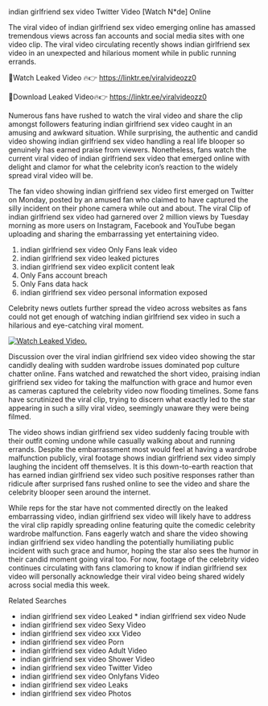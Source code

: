 ﻿indian girlfriend sex video Twitter Video [Watch N*de] Online

The viral video of ﻿indian girlfriend sex video emerging online has amassed tremendous views across fan accounts and social media sites with one video clip. The viral video circulating recently shows ﻿indian girlfriend sex video in an unexpected and hilarious moment while in public running errands. 

🔴Watch Leaked Video 🔥👉  https://linktr.ee/viralvideozz0 

🔴Download Leaked Video🔥👉  https://linktr.ee/viralvideozz0 

Numerous fans have rushed to watch the viral video and share the clip amongst followers featuring ﻿indian girlfriend sex video caught in an amusing and awkward situation. While surprising, the authentic and candid video showing ﻿indian girlfriend sex video handling a real life blooper so genuinely has earned praise from viewers. Nonetheless, fans watch the current viral video of ﻿indian girlfriend sex video that emerged online with delight and clamor for what the celebrity icon’s reaction to the widely spread viral video will be.

The fan video showing ﻿indian girlfriend sex video first emerged on Twitter on Monday, posted by an amused fan who claimed to have captured the silly incident on their phone camera while out and about. The viral Clip of ﻿indian girlfriend sex video had garnered over 2 million views by Tuesday morning as more users on Instagram, Facebook and YouTube began uploading and sharing the embarrassing yet entertaining video. 

1. ﻿indian girlfriend sex video Only Fans leak video
2. ﻿indian girlfriend sex video leaked pictures
3. ﻿indian girlfriend sex video explicit content leak
4. Only Fans account breach
5. Only Fans data hack
6. ﻿indian girlfriend sex video personal information exposed

Celebrity news outlets further spread the video across websites as fans could not get enough of watching ﻿indian girlfriend sex video in such a hilarious and eye-catching viral moment. 

[![Watch Leaked Video.](https://miro.medium.com/v2/resize:fit:828/format:webp/1*cilzJN44JGOrTw9NJCrNHA.gif "Watch Leaked Video")](https://linktr.ee/viralvideozz0)

Discussion over the viral ﻿indian girlfriend sex video video showing the star candidly dealing with sudden wardrobe issues dominated pop culture chatter online. Fans watched and rewatched the short video, praising ﻿indian girlfriend sex video for taking the malfunction with grace and humor even as cameras captured the celebrity video now flooding timelines. Some fans have scrutinized the viral clip, trying to discern what exactly led to the star appearing in such a silly viral video, seemingly unaware they were being filmed.

The video shows ﻿indian girlfriend sex video suddenly facing trouble with their outfit coming undone while casually walking about and running errands. Despite the embarrassment most would feel at having a wardrobe malfunction publicly, viral footage shows ﻿indian girlfriend sex video simply laughing the incident off themselves. It is this down-to-earth reaction that has earned ﻿indian girlfriend sex video such positive responses rather than ridicule after surprised fans rushed online to see the video and share the celebrity blooper seen around the internet.  

While reps for the star have not commented directly on the leaked embarrassing video, ﻿indian girlfriend sex video will likely have to address the viral clip rapidly spreading online featuring quite the comedic celebrity wardrobe malfunction. Fans eagerly watch and share the video showing ﻿indian girlfriend sex video handling the potentially humiliating public incident with such grace and humor, hoping the star also sees the humor in their candid moment going viral too. For now, footage of the celebrity video continues circulating with fans clamoring to know if ﻿indian girlfriend sex video will personally acknowledge their viral video being shared widely across social media this week.

Related Searches
* ﻿indian girlfriend sex video Leaked
﻿* indian girlfriend sex video Nude
* ﻿indian girlfriend sex video Sexy Video
* ﻿indian girlfriend sex video xxx Video
* ﻿indian girlfriend sex video Porn
* ﻿indian girlfriend sex video Adult Video
* ﻿indian girlfriend sex video Shower Video
* ﻿indian girlfriend sex video Twitter Video
* ﻿indian girlfriend sex video Onlyfans Video
* ﻿indian girlfriend sex video Leaks
* ﻿indian girlfriend sex video Photos
